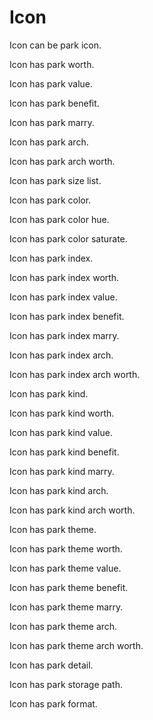 # Icon

Icon can be park icon.

Icon has park worth.

Icon has park value.

Icon has park benefit.

Icon has park marry.

Icon has park arch.

Icon has park arch worth.

Icon has park size list.

Icon has park color.

Icon has park color hue.

Icon has park color saturate.

Icon has park index.

Icon has park index worth.

Icon has park index value.

Icon has park index benefit.

Icon has park index marry.

Icon has park index arch.

Icon has park index arch worth.

Icon has park kind.

Icon has park kind worth.

Icon has park kind value.

Icon has park kind benefit.

Icon has park kind marry.

Icon has park kind arch.

Icon has park kind arch worth.

Icon has park theme.

Icon has park theme worth.

Icon has park theme value.

Icon has park theme benefit.

Icon has park theme marry.

Icon has park theme arch.

Icon has park theme arch worth.

Icon has park detail.

Icon has park storage path.

Icon has park format.
